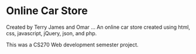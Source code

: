 # Online Car Store

Created by Terry James and Omar ...
An online car store created using html, css, javascript, jQuery, json, and php.

This was a CS270 Web development semester project.
